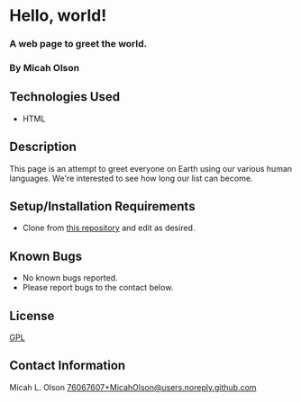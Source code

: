 # Hello, world!

### A web page to greet the world.

### By Micah Olson

## Technologies Used
* HTML

## Description
This page is an attempt to greet everyone on Earth using our various human languages. We're interested to see how long our list can become.

## Setup/Installation Requirements
* Clone from [this repository](https://github.com/MicahOlson/hello-world) and edit as desired.

## Known Bugs
* No known bugs reported.
* Please report bugs to the contact below.

## License
[GPL](https://choosealicense.com/licenses/gpl-3.0/)

## Contact Information
Micah L. Olson 76067607+MicahOlson@users.noreply.github.com